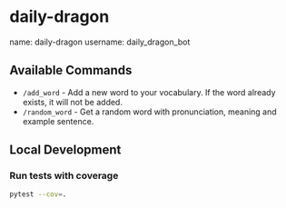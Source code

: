 # daily-dragon

name: daily-dragon
username: daily_dragon_bot

## Available Commands
* `/add_word` - Add a new word to your vocabulary. If the word already exists, it will not be added.
* `/random_word` - Get a random word with pronunciation, meaning and example sentence.

## Local Development
### Run tests with coverage
```bash
pytest --cov=.

